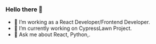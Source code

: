 ### Hello there 👋

- 🔭 I’m working as a React Developer/Frontend Developer.
- 🔭 I’m currently working on CypressLawn Project.
- 💬 Ask me about React, Python,.
